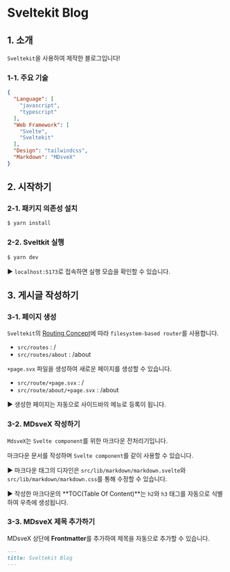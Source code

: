 # Sveltekit Blog

## 1. 소개

`Sveltekit`을 사용하여 제작한 블로그입니다!

### 1-1. 주요 기술

```json
{
  "Language": [
    "javascript",
    "typescript"
  ],
  "Web Framework": [
    "Svelte",
    "Sveltekit"
  ],
  "Design": "tailwindcss",
  "Markdown": "MDsveX"
}
```


## 2. 시작하기

### 2-1. 패키지 의존성 설치

```bash
$ yarn install
```

### 2-2. Sveltkit 실행

```bash
$ yarn dev
```

► `localhost:5173`로 접속하면 실행 모습을 확인할 수 있습니다.

## 3. 게시글 작성하기

### 3-1. 페이지 생성

`Sveltekit`의 [Routing Concept](https://kit.svelte.dev/docs/routing)에 따라 `filesystem-based router`를 사용합니다.

- `src/routes` : /
- `src/routes/about` : /about

`+page.svx` 파일을 생성하여 새로운 페이지를 생성할 수 있습니다.

- `src/route/+page.svx` : /
- `src/route/about/+page.svx` : /about

► 생성한 페이지는 자동으로 사이드바의 메뉴로 등록이 됩니다.

### 3-2. MDsveX 작성하기

`MdsveX`는 `Svelte component`를 위한 마크다운 전처리기입니다.

마크다운 문서를 작성하며 `Svelte component`를 같이 사용할 수 있습니다.

► 마크다운 태그의 디자인은 `src/lib/markdown/markdown.svelte`와 `src/lib/markdown/markdown.css`를 통해 수정할 수 있습니다.

► 작성한 마크다운의 **TOC(Table Of Content)**는 `h2`와 `h3` 태그를 자동으로 식별하여 우측에 생성됩니다.

### 3-3. MDsveX 제목 추가하기

MDsveX 상단에 **Frontmatter**를 추가하여 제목을 자동으로 추가할 수 있습니다.

```markdown
---
title: Sveltekit Blog
---
```
